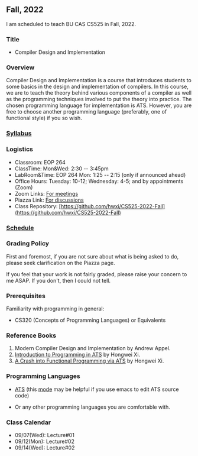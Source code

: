 ## Fall, 2022

I am scheduled to teach BU CAS CS525 in Fall, 2022.

### Title

* Compiler Design and Implementation

### Overview

Compiler Design and Implementation is a course that introduces
students to some basics in the design and implementation of
compilers. In this course, we are to teach the theory behind various
components of a compiler as well as the programming techniques
involved to put the theory into practice. The chosen programming
language for implementation is ATS. However, you are free to choose
another programming language (preferably, one of functional style) if
you so wish.
  
### [Syllabus](./admin/syllabus.pdf)

### Logistics

* Classroom: EOP 264
* ClassTime: Mon&Wed: 2:30 -- 3:45pm
* LabRoom&Time: EOP 264 Mon: 1:25 -- 2:15 (only if announced ahead)
* Office Hours: Tuesday: 10-12; Wednesday: 4-5; and by appointments (Zoom)
* Zoom Links: [For meetings](https://bostonu.zoom.us/j/7094072843?pwd=VFlPb3JMYmdCQWpsOTl6UXdoVjR2UT09)
* Piazza Link: [For discussions](https://piazza.com/class/l7r3xzcrn7041g)
* Class Repository: [https://github.com/hwxi/CS525-2022-Fall](https://github.com/hwxi/CS525-2022-Fall)

### [Schedule](./schedule.txt)

### Grading Policy

First and foremost, if you are not sure about what is being asked
to do, please seek clarification on the Piazza page.

If you feel that your work is not fairly graded, please raise your
concern to me ASAP. If you don't, then I could not tell.

### Prerequisites

Familiarity with programming in general:

* CS320 (Concepts of Programming Languages) or Equivalents

### Reference Books
  
1. Modern Compiler Design and Implementation by Andrew Appel.
2. [Introduction to Programming in ATS](http://ats-lang.sourceforge.net/DOCUMENT/INT2PROGINATS/HTML/HTMLTOC/book1.html) by Hongwei Xi.
3. [A Crash into Functional Programming via ATS](http://ats-lang.sourceforge.net/DOCUMENT/ATS2FUNCRASH/HTML/HTMLTOC/book1.html) by Hongwei Xi.

### Programming Languages

* [ATS](http://www.ats-lang.org) (this
  [mode](http://ats-lang.sourceforge.net/DOCUMENT/ATS-Postiats/utils/emacs/ats2-mode.el)
  may be helpful if you use emacs to edit ATS source code)

* Or any other programming languages you are comfortable with.

### Class Calendar

* 09/07(Wed): Lecture#01
* 09/12(Mon): Lecture#02
* 09/14(Wed): Lecture#02
